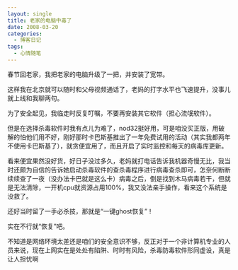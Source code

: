 ```yaml
---
layout: single
title: 老家的电脑中毒了
date: 2008-03-20
categories:
  - 博客日记
tags:
  - 心情随笔
---
```


春节回老家，我把老家的电脑升级了一把，并安装了宽带。

这样我在北京就可以随时和父母视频通话了，老妈的打字水平也飞速提升，没事儿就上线和我聊两句。

为了安全起见，我临走时反复叮嘱，不要再安装其它软件（担心流氓软件）。

但是在选择杀毒软件时我有点儿为难了，nod32挺好用，可是咱没买正版，用破解的怕他们用不好，刚好那时卡巴斯基推出了一年免费试用的活动（其实我都两年不使用卡巴斯基了），就贪便宜用了，而且开启了实时监控和每天的病毒库更新。

看来便宜果然没好货，好日子没过多久，老妈就打电话告诉我机器奇慢无比，我当时还颇为自信的告诉她启动杀毒软件的查杀毒程序进行病毒查杀即可，怎奈何断断续续查了一夜（没办法卡巴就是这么卡）病毒之后，倒是找到木马病毒若干，但就是无法清除，一开机cpu就资源占用100%，我又没法亲手操作，看来这个系统是没救了。

还好当时留了一手必杀技，那就是“一键ghost恢复”！

实在不行就“恢复”吧。

不知道是网络环境太差还是咱们的安全意识不够，反正对于一个非计算机专业的人员来说，现在上网实在是处处有陷阱、时时有风险，杀毒防毒软件形同虚设，真是让人担忧啊
